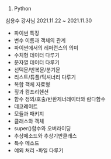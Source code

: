 01. Python

심용수 강사님
2021.11.22 ~ 2021.11.30

- 파이썬 특징
- 변수 이름과 객체의 관계
- 파이썬에서의 레퍼런스의 의미
- 수치형 데이터 다루기
- 문자열 데이터 다루기
- 선택문/반복문/분기문
- 리스트/튜플/딕셔너리 다루기
- 복합 객체 자료형
- 짚과 컴프리헨션
- 함수 정의/호출/반환제너레이터와 람다함수
- 데코레이트
- 모듈과 패키지
- 클래스와 객체
- super()함수와 오버라이딩
- 추상메소드와 추상기반클래스
- 특수 메소드
- 예외 처리
-파일 다루기
